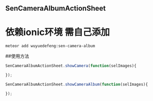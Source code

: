 ## SenCameraAlbumActionSheet

# 依赖ionic环境 需自己添加

```meteor
meteor add wuyuedefeng:sen-camera-album
```

##使用方法
```JavaScript
SenCameraAlbumActionSheet.showCamera(function(selImages){

});

SenCameraAlbumActionSheet.showCameraAlbum(function(selImages){

});
```
